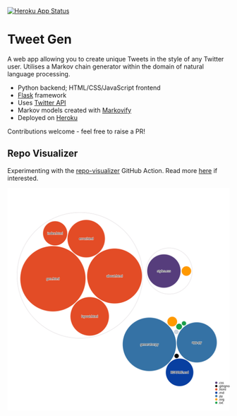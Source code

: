 [![Heroku App Status](http://heroku-shields.herokuapp.com/tweet-g)](https://tweet-g.herokuapp.com)

# Tweet Gen

A web app allowing you to create unique Tweets in the style of any Twitter user. Utilises a Markov chain generator within the domain of natural language processing.

- Python backend; HTML/CSS/JavaScript frontend
- [Flask](https://flask.palletsprojects.com/en/1.1.x/) framework
- Uses [Twitter API](https://developer.twitter.com/en)
- Markov models created with [Markovify](https://github.com/jsvine/markovify)
- Deployed on [Heroku](https://www.heroku.com/home)

Contributions welcome - feel free to raise a PR!

## Repo Visualizer

Experimenting with the [repo-visualizer](https://github.com/githubocto/repo-visualizer) GitHub Action. Read more [here](https://next.github.com/projects/repo-visualization) if interested.

![Visualization of this repo](./diagram.svg)
